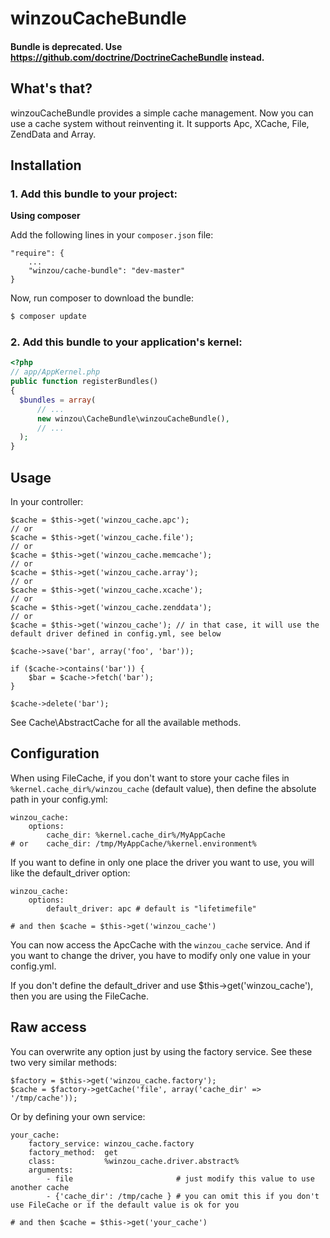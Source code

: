 winzouCacheBundle
============

#### Bundle is deprecated. Use https://github.com/doctrine/DoctrineCacheBundle instead.

What's that?
--------------
winzouCacheBundle provides a simple cache management. Now you can use a cache system without reinventing it.
It supports Apc, XCache, File, ZendData and Array.

Installation
-------------

### 1. Add this bundle to your project:

**Using composer**

Add the following lines in your `composer.json` file:

```
"require": {
    ...
    "winzou/cache-bundle": "dev-master"
}
```

Now, run composer to download the bundle:

```bash
$ composer update
```

### 2. Add this bundle to your application's kernel:

```php
<?php
// app/AppKernel.php
public function registerBundles()
{
  $bundles = array(
      // ...
      new winzou\CacheBundle\winzouCacheBundle(),
      // ...
  );
}
```

Usage
-----
In your controller:

    $cache = $this->get('winzou_cache.apc');
    // or
    $cache = $this->get('winzou_cache.file');
    // or
    $cache = $this->get('winzou_cache.memcache');
    // or
    $cache = $this->get('winzou_cache.array');
    // or
    $cache = $this->get('winzou_cache.xcache');
    // or
    $cache = $this->get('winzou_cache.zenddata');
    // or
    $cache = $this->get('winzou_cache'); // in that case, it will use the default driver defined in config.yml, see below

    $cache->save('bar', array('foo', 'bar'));
    
    if ($cache->contains('bar')) {
        $bar = $cache->fetch('bar');
    }
    
    $cache->delete('bar');

See Cache\AbstractCache for all the available methods.

Configuration
-------------
When using FileCache, if you don't want to store your cache files in `%kernel.cache_dir%/winzou_cache` (default value), then define the absolute path in your config.yml:

    winzou_cache:
        options:
            cache_dir: %kernel.cache_dir%/MyAppCache
    # or    cache_dir: /tmp/MyAppCache/%kernel.environment%

If you want to define in only one place the driver you want to use, you will like the default_driver option:

    winzou_cache:
        options:
            default_driver: apc # default is "lifetimefile"
    
    # and then $cache = $this->get('winzou_cache')

You can now access the ApcCache with the `winzou_cache` service. And if you want to change the driver, you have to modify only one value in your config.yml.

If you don't define the default_driver and use $this->get('winzou_cache'), then you are using the FileCache.

Raw access
----------
You can overwrite any option just by using the factory service. See these two very similar methods:

    $factory = $this->get('winzou_cache.factory');
    $cache = $factory->getCache('file', array('cache_dir' => '/tmp/cache'));

Or by defining your own service:

    your_cache:
        factory_service: winzou_cache.factory
        factory_method:  get
        class:           %winzou_cache.driver.abstract%
        arguments:
            - file                       # just modify this value to use another cache
            - {'cache_dir': /tmp/cache } # you can omit this if you don't use FileCache or if the default value is ok for you
    
    # and then $cache = $this->get('your_cache')
